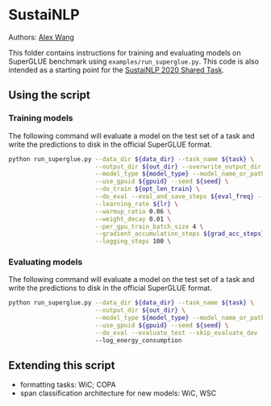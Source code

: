 # SustaiNLP

Authors: [Alex Wang](https://w4ngatang.github.io/)

This folder contains instructions for training and evaluating models on SuperGLUE benchmark using `examples/run_superglue.py`.
This code is also intended as a starting point for the [SustaiNLP 2020 Shared Task](https://sites.google.com/view/sustainlp2020/shared-task).

## Using the script

### Training models

The following command will evaluate a model on the test set of a task and write the predictions to disk in the official SuperGLUE format.

```bash
python run_superglue.py --data_dir ${data_dir} --task_name ${task} \
                        --output_dir ${out_dir} --overwrite_output_dir \
                        --model_type ${model_type} --model_name_or_path ${model} ${casing_config} \
                        --use_gpuid ${gpuid} --seed ${seed} \
                        --do_train ${opt_len_train} \
                        --do_eval --eval_and_save_steps ${eval_freq} --save_only_best \
                        --learning_rate ${lr} \
                        --warmup_ratio 0.06 \
                        --weight_decay 0.01 \
                        --per_gpu_train_batch_size 4 \
                        --gradient_accumulation_steps ${grad_acc_steps} \
                        --logging_steps 100 \
```

### Evaluating models

The following command will evaluate a model on the test set of a task and write the predictions to disk in the official SuperGLUE format.

```bash
python run_superglue.py --data_dir ${data_dir} --task_name ${task} \
                        --output_dir ${out_dir} \
                        --model_type ${model_type} --model_name_or_path ${model} ${casing_config} \
                        --use_gpuid ${gpuid} --seed ${seed} \
                        --do_eval --evaluate_test --skip_evaluate_dev
                        --log_energy_consumption
```

## Extending this script

- formatting tasks: WiC; COPA
- span classification architecture for new models: WiC, WSC
